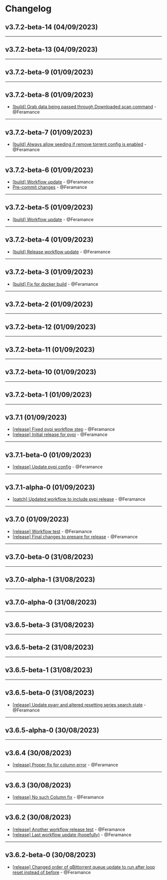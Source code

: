 # Changelog

## v3.7.2-beta-14 (04/09/2023)

---

## v3.7.2-beta-13 (04/09/2023)

---

## v3.7.2-beta-9 (01/09/2023)

---

## v3.7.2-beta-8 (01/09/2023)
- [[build] Grab data being passed through Downloaded scan command](https://github.com/Feramance/qBitrr/commit/e3eaedd1871947a8e2cf8e15ce20f15b17d9487d) - @Feramance

---

## v3.7.2-beta-7 (01/09/2023)
- [[build] Always allow seeding if remove torrent config is enabled](https://github.com/Feramance/qBitrr/commit/de46bf65e01c36303b41c86bc24a8211713c2bda) - @Feramance

---

## v3.7.2-beta-6 (01/09/2023)
- [[build] Workflow update](https://github.com/Feramance/qBitrr/commit/61922e2d23967fff7ab6618d4062916c9ac093e8) - @Feramance
- [Pre-commit changes](https://github.com/Feramance/qBitrr/commit/04a9c1d509659f3d236f10f2d14142f18c9636f8) - @Feramance

---

## v3.7.2-beta-5 (01/09/2023)
- [[build] Workflow update](https://github.com/Feramance/qBitrr/commit/2c7cc6abda8ba5923905fca204d57ed2cee6685a) - @Feramance

---

## v3.7.2-beta-4 (01/09/2023)
- [[build] Release workflow update](https://github.com/Feramance/qBitrr/commit/cdbe1c4e4921cce8647e12ba89e9fa8839a3bdba) - @Feramance

---

## v3.7.2-beta-3 (01/09/2023)
- [[build] Fix for docker build](https://github.com/Feramance/qBitrr/commit/db2f76ef84d9293593ff1e476550add9d7e7f1f4) - @Feramance

---

## v3.7.2-beta-2 (01/09/2023)

---

## v3.7.2-beta-12 (01/09/2023)

---

## v3.7.2-beta-11 (01/09/2023)

---

## v3.7.2-beta-10 (01/09/2023)

---

## v3.7.2-beta-1 (01/09/2023)

---

## v3.7.1 (01/09/2023)
- [[release] Fixed pypi workflow step](https://github.com/Feramance/qBitrr/commit/6e04b4ff8b417ccd118418da4a2f35788a5a0dad) - @Feramance
- [[release] Initial release for pypi](https://github.com/Feramance/qBitrr/commit/d1bc62f569c2b9cf1415afa43357c2b9bc6498dc) - @Feramance

---

## v3.7.1-beta-0 (01/09/2023)
- [[release] Update pypi config](https://github.com/Feramance/qBitrr/commit/6b8e27afff42ec1512aeef9892bc3d6f28c6c347) - @Feramance

---

## v3.7.1-alpha-0 (01/09/2023)
- [[patch] Updated workflow to include pypi release](https://github.com/Feramance/qBitrr/commit/640ed6c2346259b93351c7707805f4768d5d43ce) - @Feramance

---

## v3.7.0 (01/09/2023)
- [[release] Workflow test](https://github.com/Feramance/qBitrr/commit/6dc3d84f17f454e8e6adceb1b9e9c44b2cdf5f5f) - @Feramance
- [[release] Final changes to prepare for release](https://github.com/Feramance/qBitrr/commit/e91e2590309528882c2f2079e9906450fbb5626c) - @Feramance

---

## v3.7.0-beta-0 (31/08/2023)

---

## v3.7.0-alpha-1 (31/08/2023)

---

## v3.7.0-alpha-0 (31/08/2023)

---

## v3.6.5-beta-3 (31/08/2023)

---

## v3.6.5-beta-2 (31/08/2023)

---

## v3.6.5-beta-1 (31/08/2023)

---

## v3.6.5-beta-0 (31/08/2023)
- [[release] Update pyarr and altered resetting series search state](https://github.com/Feramance/qBitrr/commit/3972e44e414351a368042039210d61872cd3485b) - @Feramance

---

## v3.6.5-alpha-0 (30/08/2023)

---

## v3.6.4 (30/08/2023)
- [[release] Proper fix for column error](https://github.com/Feramance/qBitrr/commit/df3c8d578f6439623055871eed0c55a40ba41cf4) - @Feramance

---

## v3.6.3 (30/08/2023)
- [[release] No such Column fix](https://github.com/Feramance/qBitrr/commit/25684f81409debe665b29519da10a9b7a8191392) - @Feramance

---

## v3.6.2 (30/08/2023)
- [[release] Another workflow release test](https://github.com/Feramance/qBitrr/commit/31415019708b0e9353152bcd25d67c21648ddcd8) - @Feramance
- [[release] Last workflow update (hopefully)](https://github.com/Feramance/qBitrr/commit/3476cdb4efe64e0cc154208b9c1cbcc159bd2188) - @Feramance

---

## v3.6.2-beta-0 (30/08/2023)
- [[release] Changed order of qBittorrent queue update to run after loop reset instead of before](https://github.com/Feramance/qBitrr/commit/5045c46c17e6d9b8111874eb038c57d25531915a) - @Feramance
